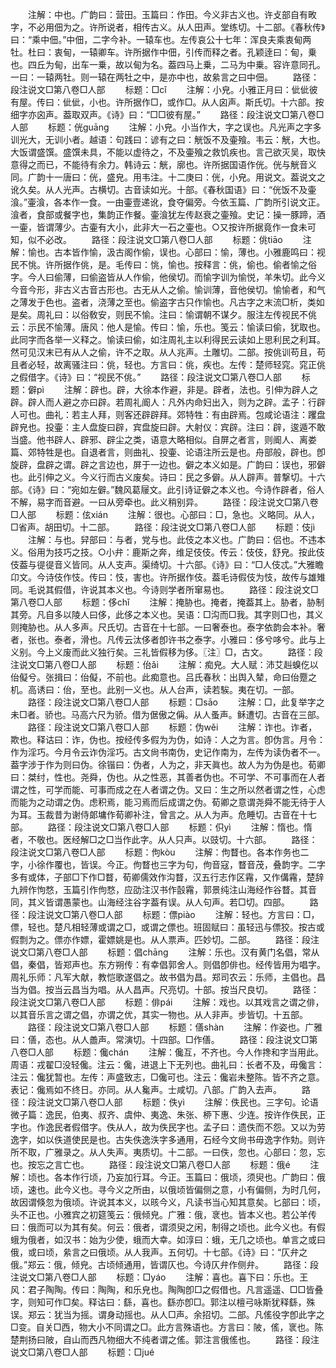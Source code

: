 <!-- { "loadSidebar": true } -->
　　注解：中也。广韵曰：营田。玉篇曰：作田。今义非古义也。许攴部自有畋字，不必用佃为之。许所说者，相传古义。从人田声。堂练切。十二部。《春秋传》曰：“乘中佃。”中佃，二字今补。一辕车也。左传哀公十七年：浑良夫乘衷甸两牡。杜曰：衷甸，一辕卿车。许所据作中佃，引传而释之者。孔颖逹曰：甸，乗也。四丘为甸，出车一乗，故以甸为名。葢四马上乗，二马为中乗。容许意同孔。一曰：一辕两牡。则一辕在两牡之中，是亦中也，故絫言之曰中佃。
　　路径：段注说文□第八卷□人部
　　标题：□cǐ
　　注解：小皃。小雅正月曰：佌佌彼有屋。传曰：佌佌，小也。许所据作□，或作□。从人囟声。斯氏切。十六部。按细字亦囟声。葢取双声。《诗》曰：“□□彼有屋。”
　　路径：段注说文□第八卷□人部
　　标题：侊ɡuānɡ
　　注解：小皃。小当作大，字之误也。凡光声之字多训光大，无训小者。越语：句践曰：谚有之曰：觥饭不及壷飱。韦云：觥，大也。大饭谓盛馔。盛馔未具，不能以虚待之，不及壷飱之救饥疾也。言己欲灭吴，取快意得之而已，不能待有余力。韩诗云：觥，廓也。许所据国语作侊。侊与觥音义同。广韵十一唐曰：侊，盛皃。用韦注。十二庚曰：侊，小皃。用说文。葢说文之讹久矣。从人光声。古横切。古音读如光。十部。《春秋国语》曰：“侊饭不及壷湌。”壷湌，各本作一食。一由壷壹递讹，食夺偏旁。今依玉篇、广韵所引说文正。湌者，食部或餐字也，集韵正作餐。壷湌犹左传赵衰之壷飱。史记：操一豚蹄，酒一壷，皆谓薄少。古壷有大小，此非大一石之壷也。○又按许所据竟作一食未可知，似不必改。
　　路径：段注说文□第八卷□人部
　　标题：佻tiāo
　　注解：愉也。古本皆作愉，汲古阁作偷，误也。心部曰：愉，薄也。小雅鹿鸣曰：视民不恌。许所据作佻，是。毛传曰：恌，愉也。按释言：佻，偷也。偷者愉之俗字。今人曰偷薄，曰偷盗皆从人作偷，他侯切。而愉字训为愉悦，羊朱切。此今义今音今形，非古义古音古形也。古无从人之偷。愉训薄，音他侯切。愉愉者，和气之薄发于色也。盗者，浇薄之至也。偷盗字古只作愉也。凡古字之末流□析，类如是矣。周礼曰：以俗敎安，则民不愉。注曰：愉谓朝不谋夕。服注左传视民不佻云：示民不愉薄。唐风：他人是愉。传曰：愉，乐也。笺云：愉读曰偷，犹取也。此同字而各举一义释之。愉读曰偷，如注周礼主以利得民云读如上思利民之利耳。然可见汉末已有从人之偷，许不之取。从人兆声。土雕切。二部。按佻训苟且，苟且者必轻，故离骚注曰：佻，轻也。方言曰：佻，疾也。左传：楚师轻窕。窕正佻之假借字。《诗》曰：“视民不佻。”
　　路径：段注说文□第八卷□人部
　　标题：僻pì
　　注解：辟也。辟，大徐本作避，非是。辟者，法也。引伸为辟人之辟。辟人而人避之亦曰辟。若周礼阍人：凡外内命妇出入，则为之辟。孟子：行辟人可也。曲礼：若主人拜，则客还辟辟拜。郊特牲：有由辟焉。包咸论语注：躩盘辟皃也。投壷：主人盘旋曰辟，宾盘旋曰辟。大射仪：宾辟。注曰：辟，逡遁不敢当盛。他书辟人、辟邪、辟尘之类，语意大略相似。自屏之者言，则阍人、离娄篇、郊特牲是也。自退者言，则曲礼、投壷、论语注所云是也。舟部般，辟也。卽旋辟，盘辟之谓。辟之言边也，屏于一边也。僻之本义如是。广韵曰：误也，邪僻也。此引伸之义。今义行而古义废矣。诗曰：民之多僻。从人辟声。普撃切。十六部。《诗》曰：“宛如左僻。”魏风葛屦文。此引诗证僻之本义也。今诗作辟者，俗人不解，易字而音避。一曰从旁牵也。此义稍别异。
　　路径：段注说文□第八卷□人部
　　标题：伭xián
　　注解：很也。心部曰：□，急也。义略同。从人，□省声。胡田切。十二部。
　　路径：段注说文□第八卷□人部
　　标题：伎jì
　　注解：与也。舁部曰：与者，党与也。此伎之本义也。广韵曰：侣也。不违本义。俗用为技巧之技。○小弁：鹿斯之奔，维足伎伎。传云：伎伎，舒皃。按此伎伎葢与徥徥音义皆同。从人支声。渠绮切。十六部。《诗》曰：“□人伎忒。”大雅瞻卬文。今诗伎作忮。传曰：忮，害也。许所据作伎。葢毛诗假伎为忮，故传与雄雉同。毛说其假借，许说其本义也。今诗则学者所窜易也。
　　路径：段注说文□第八卷□人部
　　标题：侈chǐ
　　注解：掩胁也。掩者，掩葢其上。胁者，胁制其旁。凡自多以陵人曰侈，此侈之本义也。吴语：□沟而□我。其字则□也，其义则掩胁也。从人多声。尺氏切。古音在十七部。一曰奢泰也。泰字依韵会本补。奢者，张也。泰者，滑也。凡传云汰侈者卽许书之泰字。小雅曰：侈兮哆兮。此与上义别。今上义废而此义独行矣。三礼皆假移为侈。〖注〗□，古文。
　　路径：段注说文□第八卷□人部
　　标题：佁ǎi
　　注解：痴皃。大人赋：沛艾赳螑仡以佁儗兮。张揖曰：佁儗，不前也。此痴意也。吕氏春秋：出舆入辇，命曰佁蹷之机。高诱曰：佁，至也。此别一义也。从人台声，读若騃。夷在切。一部。
　　路径：段注说文□第八卷□人部
　　标题：□sāo
　　注解：□，此复举字之未□者。骄也。马高六尺为骄。借为倨傲之偁。从人蚤声。稣遭切。古音在三部。
　　路径：段注说文□第八卷□人部
　　标题：伪wěi
　　注解：诈也。诈者，欺也。释诂曰：诈，伪也。按经传多假为为伪，如诗：人之为言。卽伪言。月令：作为淫巧。今月令云诈伪淫巧。古文尙书南伪，史记作南为，左传为读伪者不一。葢字涉于作为则曰伪。徐锴曰：伪者，人为之，非天眞也。故人为为伪是也。荀卿曰：桀纣，性也。尧舜，伪也。从之性恶，其善者伪也。不可学、不可事而在人者谓之性，可学而能、可事而成之在人者谓之伪。又曰：生之所以然者谓之性，心虑而能为之动谓之伪。虑积焉，能习焉而后成谓之伪。荀卿之意谓尧舜不能无待于人为耳。玉裁昔为谢侍郞墉作荀卿补注，曾言之。从人为声。危睡切。古音在十七部。
　　路径：段注说文□第八卷□人部
　　标题：伿yì
　　注解：惰也。惰者，不敬也。医经解□之□当作此字。从人只声。以豉切。十六部。
　　路径：段注说文□第八卷□人部
　　标题：佝kòu
　　注解：佝瞀也。各本作务也二字，小徐作覆也，皆误。今正。佝瞀也三字为句，佝音寇，瞀音茂，叠韵字。二字多有或体，子部□下作□瞀，荀卿儒效作沟瞀，汉五行志作区霿，又作傋霿，楚辞九辨作怐愗，玉篇引作佝愗，应劭注汉书作瞉霿，郭景纯注山海经作谷瞀。其音同，其义皆谓愚蒙也。山海经注谷字葢有误。从人句声。若□切。四部。
　　路径：段注说文□第八卷□人部
　　标题：僄piào
　　注解：轻也。方言曰：□，僄，轻也。楚凡相轻薄或谓之□，或谓之僄也。班固赋曰：虽轻迅与僄狡。按古或假剽为之。僄亦作嫖，霍嫖姚是也。从人票声。匹妙切。二部。
　　路径：段注说文□第八卷□人部
　　标题：倡chānɡ
　　注解：乐也。汉有黄门名倡，常从倡，秦倡，皆郑声也。东方朔传：有幸倡郭舍人。则倡卽俳也。经传皆用为唱字。周礼乐师：凡军大献，教恺歌遂倡之。故书倡为昌。郑司农云：乐师，主倡也。昌当为倡。按当云昌当为唱。从人昌声。尺亮切。十部。按当尺良切。
　　路径：段注说文□第八卷□人部
　　标题：俳pái
　　注解：戏也。以其戏言之谓之俳，以其音乐言之谓之倡，亦谓之优，其实一物也。从人非声。步皆切。十五部。
　　路径：段注说文□第八卷□人部
　　标题：僐shàn
　　注解：作姿也。广雅曰：僐，态也。从人譱声。常演切。十四部。□作僐。
　　路径：段注说文□第八卷□人部
　　标题：儳chán
　　注解：儳互，不齐也。今人作搀和字当用此。周语：戎翟□没轻儳。注云：儳，进退上下无列也。曲礼曰：长者不及，毋儳言：注云：儳犹暂也。左传：声盛致志，□儳可也。注云：儳岩未整陈。皆不齐之意。表记：儳焉如不终日。亦同。从人毚声。士咸切。八部。广韵入去声。
　　路径：段注说文□第八卷□人部
　　标题：佚yì
　　注解：佚民也。三字句。论语微子篇：逸民，伯夷、叔齐、虞仲、夷逸、朱张、桺下惠、少连。按许作佚民，正字也。作逸民者假借字。佚从人，故为佚民字也。孟子曰：遗佚而不怨。又以为劳逸字，如以佚道使民是也。古失佚逸泆字多通用，石经今文尙书毋逸字作劮。则许所不取，广雅录之。从人失声。夷质切。十二部。一曰佚，忽也。心部曰：忽，忘也。按忘之言亡也。
　　路径：段注说文□第八卷□人部
　　标题：俄é
　　注解：顷也。各本作行顷，乃妄加行耳。今正。玉篇曰：俄顷，须臾也。广韵曰：俄顷，速也。此今义也。寻今义之所由，以俄顷皆偏侧之意，小有偏侧，为时几何，故因谓倏忽为俄顷。许说其本义，以晐今义，凡读书当心知其意矣。匕部曰：顷，头不正也。小雅宾之初筵笺云：俄倾皃。广雅：俄，衺也。皆本义也。若公羊传曰：俄而可以为其有矣。何云：俄者，谓须臾之闲，制得之顷也。此今义也。有假蛾为俄者，如汉书：始为少使，蛾而大幸。如淳曰：蛾，无几之顷也。单言之或曰俄，或曰顷，絫言之曰俄顷。从人我声。五何切。十七部。《诗》曰：“仄弁之俄。”郑云：俄，倾皃。古顷倾通用，皆谓仄也。今诗仄弁作侧弁。
　　路径：段注说文□第八卷□人部
　　标题：□yáo
　　注解：喜也。喜下曰：乐也。王风：君子陶陶。传曰：陶陶，和乐皃也。陶陶卽□之假借也。凡言遥遥、□□皆叠字，则知可作□矣。释诂曰：繇，喜也。繇亦卽□。郭注以檀弓咏斯犹释繇，殊误。郑云：犹当为摇。谓身动摇也。从人□声。余招切。二部。凡傜役字卽此字之□变。自关□西，物大小不同谓之□。此方言殊语也。方言曰：陂，傜，衺也。陈楚荆扬曰陂，自山而西凡物细大不纯者谓之傜。郭注言俄傜也。
　　路径：段注说文□第八卷□人部
　　标题：□jué
